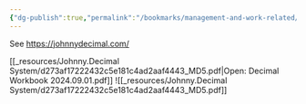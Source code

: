 ```yaml
---
{"dg-publish":true,"permalink":"/bookmarks/management-and-work-related/johnny-decimal-system/","tags":["adhd","bestpractices","halloffame","lifehack","productivity"]}
---
```



See https://johnnydecimal.com/

[[_resources/Johnny.Decimal System/d273af17222432c5e181c4ad2aaf4443_MD5.pdf|Open: Decimal Workbook 2024.09.01.pdf]]
![[_resources/Johnny.Decimal System/d273af17222432c5e181c4ad2aaf4443_MD5.pdf]]
